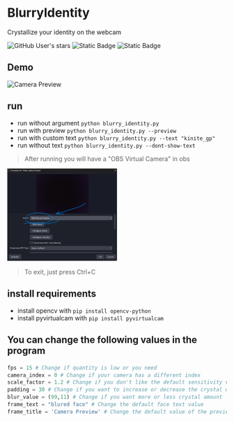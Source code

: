 # BlurryIdentity
 Crystallize your identity on the webcam

![GitHub User's stars](https://img.shields.io/github/stars/kinite-gp%2FBlurryIdentity?style=for-the-badge&logo=star)
![Static Badge](https://img.shields.io/badge/Language-python-gold?style=for-the-badge)
![Static Badge](https://img.shields.io/badge/Library-opencv_%26_pyvirtualcam-green?style=for-the-badge)


## Demo
<img width='50%' src="https://github.com/kinite-gp/BlurryIdentity/blob/main/res/gif.gif?raw=true" alt="Camera Preview"/>

## run


- run without argument ```python blurry_identity.py```
- run with preview ```python blurry_identity.py --preview```
- run with custom text ```python blurry_identity.py --text "kinite_gp"```
- run without text ```python blurry_identity.py --dont-show-text```

> After running you will have a "OBS Virtual Camera" in obs

<img width='50%' src="https://github.com/kinite-gp/BlurryIdentity/blob/main/res/obs.png?raw=true" alt="OBS Video Capture Device"/>

> To exit, just press Ctrl+C 

## install requirements
- install opencv with ```pip install opencv-python```
- install pyvirtualcam with ```pip install pyvirtualcam```


## You can change the following values in the program

```python
fps = 15 # Change if quantity is low or you need
camera_index = 0 # Change if your camera has a different index
scale_factor = 1.2 # Change if you don't like the default sensitivity value
padding = 30 # Change if you want to increase or decrease the crystal window size
blur_value = (99,11) # Change if you want more or less crystal amount
frame_text = "blured face" # Change the default face text value
frame_title = 'Camera Preview' # Change the default value of the preview window
```

